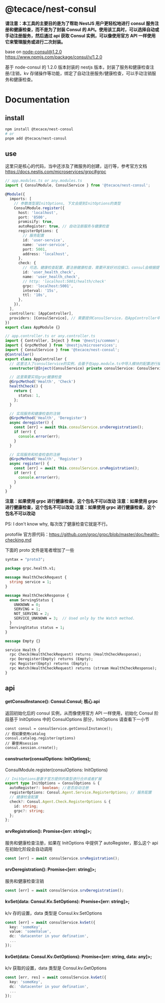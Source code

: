 # @tecace/nest-consul

**请注意：本工具的主要目的是为了帮助 NestJS 用户更轻松地进行 consul 服务注册和健康检查，而不是为了封装 Consul 的 API。使用该工具时，可以选择自动或手动注册服务，然后通过 api 获取 Consul 实例，可以像使用官方 API 一样使用它来管理服务或进行二次封装。**

base on node-consul@1.2.0 https://www.npmjs.com/package/consul/v/1.2.0

基于 node-consul 的 1.2.0 版本封装的 nestjs 版本，封装了服务和健康检查注册/注销，kv 存储操作等功能，绑定了自动注册服务/健康检查，可以手动注销服务和健康检查。

# Documentation

## install

```sh
npm install @tecace/nest-consul
# or
pnpm add @tecace/nest-consul
```

## use

这里只是核心的代码，当中还涉及了微服务的创建，运行等，参考官方文档 https://docs.nestjs.com/microservices/grpc#grpc

```typescript
// app.modules.ts or any.modules.ts
import { ConsulModule, ConsulService } from '@tecace/nest-consul';

@Module({
  imports: [
    // 参数类型是InitOptions, 下文会提到InitOptions的类型
    ConsulModule.register({
      host: 'localhost',
      port: '8500',
      promisify: true,
      autoRegister: true, // 自动注册服务与健康检查
      registerOptions: {
        // 服务配置
        id: 'user-service',
        name: 'user-service',
        port: 5001,
        address: 'localhost',
      },
      check: {
        // 可选，健康检查配置，要注册健康检查，需要开发好对应接口，consul会根据提供的grpc/http等类型进行检查
        id: 'user_health_check',
        name: 'user_health_check',
        // http: 'localhost:5001/health/check'
        grpc: 'localhost:5001',
        interval: '15s',
        ttl: '10s',
      },
    }),
  ],
  controllers: [AppController],
  providers: [ConsulService], // 需要提供ConsulService，在AppController中才能使用consulService
})
export class AppModule {}
```

```typescript
// app.controller.ts or any.controller.ts
import { Controller, Inject } from '@nestjs/common';
import { GrpcMethod } from '@nestjs/microservices';
import { ConsulService } from '@tecace/nest-consul';
@Controller()
export class AppController {
  // 这里注入了consulService的实例，会基于在app.module.ts中导入模块的配置进行操作
  constructor(@Inject(ConsulService) private consulService: ConsulService) {}

  // 这里需要实现grpc健康检查
  @GrpcMethod('Health', 'Check')
  healthCheck() {
    return {
      status: 1,
    };
  }

  // 实现服务和健康检查的注销
  @GrpcMethod('Health', 'Deregister')
  async deregister() {
    const [err] = await this.consulService.srvDeregistration();
    if (err) {
      console.error(err);
    }
  }

  // 实现服务和检查检查的注册
  @GrpcMethod('Health', 'Register')
  async register() {
    const [err] = await this.consulService.srvRegistration();
    if (err) {
      console.error(err);
    }
  }
}
```

**注意：如果使用 grpc 进行健康检查，这个包名不可以改动**
**注意：如果使用 grpc 进行健康检查，这个包名不可以改动**
**注意：如果使用 grpc 进行健康检查，这个包名不可以改动**

PS: I don't know why, 每次改了健康检查它就是不行。

protofile 官方原代码：https://github.com/grpc/grpc/blob/master/doc/health-checking.md

下面的 proto 文件是笔者增加了一些

```proto
syntax = "proto3";

package grpc.health.v1;

message HealthCheckRequest {
  string service = 1;
}

message HealthCheckResponse {
  enum ServingStatus {
    UNKNOWN = 0;
    SERVING = 1;
    NOT_SERVING = 2;
    SERVICE_UNKNOWN = 3;  // Used only by the Watch method.
  }
  ServingStatus status = 1;
}

message Empty {}

service Health {
  rpc Check(HealthCheckRequest) returns (HealthCheckResponse);
  rpc Deregister(Empty) returns (Empty);
  rpc Register(Empty) returns (Empty);
  rpc Watch(HealthCheckRequest) returns (stream HealthCheckResponse);
}
```

## api

#### getConsulInstance(): Consul.Consul; 核心 api

返回初始化后的 consul 实例，从而像使用官方 API 一样使用，初始化 Consul 阶段基于 InitOptions 中的 ConsulOptions 部分，InitOptions 请查看下一小节

```
const consul = consulService.getConsulInstance();
// 假如要使用catalog
consul.catalog.register(options)
// 要使用session
consul.session.create();
```

#### constructor(consulOptions: InitOptions);

ConsulModule.register(consulOptions: InitOptions)

```typescript
// InitOptions是基于官方提供的类型进行合并或者扩展
export type InitOptions = ConsulOptions & {
  autoRegister?: boolean; //是否自动注册
  registerOptions: Consul.Agent.Service.RegisterOptions; // 服务配置
  // 健康检查配置
  check?: Consul.Agent.Check.RegisterOptions & {
    id: string;
    grpc?: string;
  };
};
```

#### srvRegistration(): Promise<[err: string]>;

服务和健康检查注册，如果在 InitOptions 中提供了 autoRegister，那么这个 api 在初始化阶段会自动调用

```typescript
const [err] = await consulService.srvRegistration();
```

#### srvDeregistration(): Promise<[err: string]>;

服务和健康检查注销

```typescript
const [err] = await consulService.srvDeregistration();
```

#### kvSet(data: Consul.Kv.SetOptions): Promise<[err: string]>;

k/v 存的设置，data 类型是 Consul.kv.SetOptions

```typescript
const [err] = await consulService.kvSet({
  key: 'someKey',
  value: 'someValue',
  dc: 'datacenter in your defination',
  ...
});
```

#### kvGet(data: Consul.Kv.GetOptions): Promise<[err: string, data: any]>;

k/v 获取的设置，data 类型是 Consul.kv.GetOptions

```typescript
const [err, res] = await consulService.kvGet({
  key: 'someKey',
  dc: 'datacenter in your defination',
  ...
});
```
